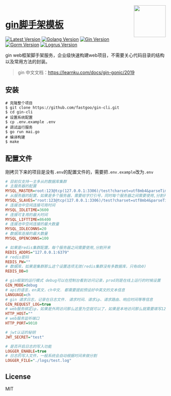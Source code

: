
<img align="right" width="100" src="https://resource.fastgoo.net/go.png"/>

<h1 align="left"><a href="javascript:">gin脚手架模板</a></h1>

[![Latest Version](https://img.shields.io/badge/release-master-green.svg?maxAge=2592000)](https://github.com/fastgoo/gin-cli)
[![Golang Version](https://img.shields.io/badge/go-%3E=1.13-brightgreen.svg?maxAge=2592000)](https://studygolang.com/dl)
[![Gin Version](https://img.shields.io/badge/gin-%3E=1.6-brightgreen.svg?maxAge=2592000)](https://github.com/gin-gonic/gin)
[![Gorm Version](https://img.shields.io/badge/gorm-%3E=v2.0-brightgreen.svg?maxAge=2592000)](https://gorm.io/zh_CN/docs/index.html)
[![Logrus Version](https://img.shields.io/badge/logrus-%3E=v1.7-brightgreen.svg?maxAge=2592000)](https://github.com/sirupsen/logrus)

gin web框架脚手架服务，企业级快速构建web项目，不需要关心代码目录的结构以及常用方法的封装。

> gin 中文文档：https://learnku.com/docs/gin-gonic/2019


## 安装

```shell
# 克隆整个项目
$ git clone https://github.com/fastgoo/gin-cli.git
$ cd gin-cli
# 设置系统配置
$ cp .env.example .env
# 调试运行服务
$ go run mai.go
# 编译构建
$ make
```

## 配置文件
刚拷贝下来的项目是没有`.env`的配置文件的，需要把`.env.example`改为`.env`
```ini
# 目前仅支持一主多从的数据库集群
# 主服务器的配置
MYSQL_MASTER=root:123@tcp(127.0.0.1:3306)/test?charset=utf8mb4&parseTime=True&loc=Local
# 从服务器的配置，如果是多个服务器，需要给字打引号，同时每个服务器之间需要使用,分割开来
MYSQL_SLAVES="root:123@tcp(127.0.0.1:3306)/test?charset=utf8mb4&parseTime=True&loc=Local,root:123@tcp(127.0.0.1:3306)/test?charset=utf8mb4&parseTime=True&loc=Local"
# 连接池中空闲连接可用时间
MYSQL_IDLETIME=3600
# 连接可复用的最大时间
MYSQL_LIFTTIME=86400
# 连接池中空闲连接的最大数量
MYSQL_IDLECONNS=20
# 数据库连接的最大数量
MYSQL_OPENCONNS=100

# 如果是redis集群配置，每个服务器之间需要使用,分割开来
REDIS_ADDRS="127.0.0.1:6379"
# redis密码
REDIS_PW=""
# 数据库，如果是集群那么这个设置选项无效(redis集群没有多数据库，只有db0)
REDIS_DB=0

# gin框架的运行模式 debug可以在控制台看到访问记录，prod则是在线上运行的时候设置 
GIN_MODE=debug
# api的语言，en英文，ch中文. 都需要提前预设好中英文的文本信息
LANGUAGE=ch
# gin 请求日志，记录在日志文件. 请求时间、请求ip、请求路由、响应时间等等信息
GIN_REQUEST_LOG=true
# web服务绑定ip，如果是外网访问那么这里为空就可以了，如果是本地访问那么就需要填写127.0.0.1
HTTP_HOST=""
# web服务监听端口
HTTP_PORT=9010

# jwt认证的秘钥
JWT_SECRET="test"

# 是否开启日志的写入功能
LOGGER_ENABLE=true
# 日志的写入文件，一般系统会自动根据时间来做分割
LOGGER_FILE="./logs/test.log"

```



## License

MIT
